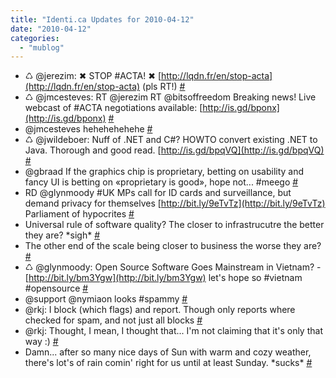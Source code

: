 ```yaml
---
title: "Identi.ca Updates for 2010-04-12"
date: "2010-04-12"
categories: 
  - "mublog"
---
```


- ♺ @jerezim: ✖ STOP #ACTA! ✖ [http://lqdn.fr/en/stop-acta](http://lqdn.fr/en/stop-acta) (pls RT!) [#](http://identi.ca/notice/28211809)
- ♺ @jmcesteves: RT @jerezim RT @bitsoffreedom Breaking news! Live webcast of #ACTA negotiations available: [http://is.gd/bponx](http://is.gd/bponx) [#](http://identi.ca/notice/28218602)
- @jmcesteves hehehehehehe [#](http://identi.ca/notice/28218630)
- ♺ @jwildeboer: Nuff of .NET and C#? HOWTO convert existing .NET to Java. Thorough and good read. [http://is.gd/bpqVQ](http://is.gd/bpqVQ) [#](http://identi.ca/notice/28226596)
- @gbraad If the graphics chip is proprietary, betting on usability and fancy UI is betting on «proprietary is good», hope not... #meego [#](http://identi.ca/notice/28226810)
- RD @glynmoody #UK MPs call for ID cards and surveillance, but demand privacy for themselves [http://bit.ly/9eTvTz](http://bit.ly/9eTvTz) Parliament of hypocrites [#](http://identi.ca/notice/28260986)
- Universal rule of software quality? The closer to infrastrucutre the better they are? \*sigh\* [#](http://identi.ca/notice/28261511)
- The other end of the scale being closer to business the worse they are? [#](http://identi.ca/notice/28262397)
- ♺ @glynmoody: Open Source Software Goes Mainstream in Vietnam? - [http://bit.ly/bm3Ygw](http://bit.ly/bm3Ygw) let's hope so #vietnam #opensource [#](http://identi.ca/notice/28277617)
- @support @nymiaon looks #spammy [#](http://identi.ca/notice/28280405)
- @rkj: I block (which flags) and report. Though only reports where checked for spam, and not just all blocks [#](http://identi.ca/notice/28280859)
- @rkj: Thought, I mean, I thought that... I'm not claiming that it's only that way :) [#](http://identi.ca/notice/28281660)
- Damn... after so many nice days of Sun with warm and cozy weather, there's lot's of rain comin' right for us until at least Sunday. \*sucks\* [#](http://identi.ca/notice/28291485)
